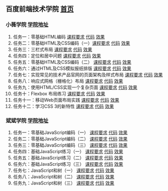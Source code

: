 ## 百度前端技术学院 [首页](http://ife.baidu.com/)

### 小薇学院 [学院地址](http://ife.baidu.com/college/detail/id/9)

1. 任务一：零基础HTML编码 [课程要求](http://ife.baidu.com/course/detail/id/90) [代码](https://github.com/better-hyr/IFE/blob/master/XiaoWei/Task-1) [效果](https://better-hyr.github.io/IFE/XiaoWei/Task-1/Task-1.html)
2. 任务二：零基础HTML及CSS编码（一）[课程要求](http://ife.baidu.com/course/detail/id/92) [代码](https://github.com/better-hyr/IFE/tree/master/XiaoWei/Task-2 ) [效果](https://better-hyr.github.io/IFE/XiaoWei/Task-2/Task-2.html)
3. 任务三：三栏式布局 [课程要求](http://ife.baidu.com/course/detail/id/94) [代码](https://github.com/better-hyr/IFE/blob/master/XiaoWei/Task-3) [效果](https://better-hyr.github.io/IFE/XiaoWei/Task-3/Task-3.html)
4. 任务四：定位和居中问题  [课程要求](http://ife.baidu.com/course/detail/id/95) [代码](https://github.com/better-hyr/IFE/blob/master/XiaoWei/Task-4) [效果](https://better-hyr.github.io/IFE/XiaoWei/Task-4/Task-4.html)
5. 任务五：零基础HTML及CSS编码（二）  [课程要求](http://ife.baidu.com/course/detail/id/96) [代码](https://github.com/better-hyr/IFE/tree/master/XiaoWei/Task-5) [效果](https://better-hyr.github.io/IFE/XiaoWei/Task-5/Task-5.html) 
6. 任务六：通过HTML及CSS模拟报纸排版  [课程要求](http://ife.baidu.com/course/detail/id/99) [代码](https://github.com/better-hyr/IFE/tree/master/XiaoWei/Task-6) [效果](https://better-hyr.github.io/IFE/XiaoWei/Task-6/Task-6.html)
7. 任务七：实现常见的技术产品官网的页面架构及样式布局  [课程要求](http://ife.baidu.com/course/detail/id/102) [代码](https://github.com/better-hyr/IFE/tree/master/XiaoWei/Task-7) [效果](https://better-hyr.github.io/IFE/XiaoWei/Task-7/Task-7.html)
8. 任务八：响应式网格（栅格化）布局  [课程要求](http://ife.baidu.com/course/detail/id/104) [代码](https://github.com/better-hyr/IFE/tree/master/XiaoWei/Task-8) [效果](https://better-hyr.github.io/IFE/XiaoWei/Task-8/Task-8.html)
9. 任务九：使用HTML/CSS实现一个复杂页面  [课程要求](http://ife.baidu.com/course/detail/id/113) [代码](https://github.com/better-hyr/IFE/tree/master/XiaoWei/Task-9) [效果](https://better-hyr.github.io/IFE/XiaoWei/Task-9/Task-9.html)
10. 任务十：Flexbox 布局练习  [课程要求](http://ife.baidu.com/course/detail/id/114) [代码](https://github.com/better-hyr/IFE/tree/master/XiaoWei/Task-10) [效果](https://better-hyr.github.io/IFE/XiaoWei/Task-10/Task-10.html)
11. 任务十一：移动Web页面布局实践  [课程要求](http://ife.baidu.com/course/detail/id/116) [代码](https://github.com/better-hyr/IFE/tree/master/XiaoWei/Task-11) [效果](https://better-hyr.github.io/IFE/XiaoWei/Task-11/Task-11.html)
12. 任务十二：学习CSS 3的新特性  [课程要求](http://ife.baidu.com/course/detail/id/117) [代码](https://github.com/better-hyr/IFE/tree/master/XiaoWei/Task-12) [效果](https://better-hyr.github.io/IFE/XiaoWei/Task-12/Task-12.html)

### 斌斌学院 [学院地址](http://ife.baidu.com/college/detail/id/10)

1. 任务一：零基础JavaScript编码（一） [课程要求](http://ife.baidu.com/course/detail/id/93) [代码](https://github.com/better-hyr/IFE/tree/master/BinBin/Task-1) [效果](https://better-hyr.github.io/IFE/BinBin/Task-1/Task-1.html)
2. 任务二：零基础JavaScript编码（二）  [课程要求](http://ife.baidu.com/course/detail/id/91) [代码](https://github.com/better-hyr/IFE/tree/master/BinBin/Task-2) [效果](https://better-hyr.github.io/IFE/BinBin/Task-2/Task-2.html)
3. 任务三：零基础JavaScript编码（三）  [课程要求](http://ife.baidu.com/course/detail/id/98) [代码](https://github.com/better-hyr/IFE/tree/master/BinBin/Task-3) [效果](https://better-hyr.github.io/IFE/BinBin/Task-3/Task-3.html)
4. 任务四：基础JavaScript练习（一）  [课程要求](http://ife.baidu.com/course/detail/id/103) [代码](https://github.com/better-hyr/IFE/tree/master/BinBin/Task-4) [效果](https://better-hyr.github.io/IFE/BinBin/Task-4/Task-4.html)
5. 任务五：基础JavaScript练习（二）  [课程要求](http://ife.baidu.com/course/detail/id/105) [代码](https://github.com/better-hyr/IFE/tree/master/BinBin/Task-5) [效果](https://better-hyr.github.io/IFE/BinBin/Task-5/Task-5.html)
6. 任务六：基础JavaScript练习（三）  [课程要求](http://ife.baidu.com/course/detail/id/107) [代码](https://github.com/better-hyr/IFE/tree/master/BinBin/Task-6) [效果](https://better-hyr.github.io/IFE/BinBin/Task-6/Task-6.html)
7. 任务七：JavaScript和树（一）  [课程要求](http://ife.baidu.com/course/detail/id/108) [代码](https://github.com/better-hyr/IFE/tree/master/BinBin/Task-7) [效果](https://better-hyr.github.io/IFE/BinBin/Task-7/Task-7.html)
8. 任务八：JavaScript和树（二）  [课程要求](http://ife.baidu.com/course/detail/id/110) [代码](https://github.com/better-hyr/IFE/tree/master/BinBin/Task-8) [效果](https://better-hyr.github.io/IFE/BinBin/Task-8/Task-8.html)
9. 任务九：JavaScript和树（三）  [课程要求](http://ife.baidu.com/course/detail/id/111) [代码](https://github.com/better-hyr/IFE/tree/master/BinBin/Task-9) [效果](https://better-hyr.github.io/IFE/BinBin/Task-9/Task-9.html)

